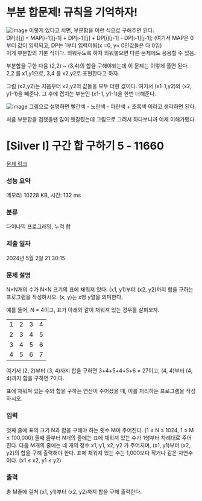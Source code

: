 # 부분 합문제! 규칙을 기억하자!


![image](https://github.com/SongJiUk/Algorithm/assets/67099323/da0b7ac2-ed6c-49c5-b6c1-ab5a2ab2da27)
이렇게 있다고 치면, 부분합을 이런 식으로 구해주면 된다. </br>
DP[i][j] = MAP[i-1][j-1] + DP[i-1][j] + DP[i][j-1] - DP[i-1][j-1]; (여기서 MAP은 0부터 값이 입력되고, DP는 1부터 입력이됨(x =0,  y= 0인값들은 다 0임) </br>
이게 부분합의 기본 식이다. 외워두도록 하자 외워놓으면 다른 문제에도 응용할 수 있음. </br>

부분합을 구한 다음 (2,2) ~ (3,4)의 합을 구해야되는데 이 문제는 이렇게 풀면 된다. </br>
2,2 를 x1,y1으로, 3,4 를 x2,y2로 표현한다고 하자.</br>

그럼 (x2,y2)는 처음부터 x2,y2의 값들을 모두 더한 값이다. 여기서 (x1-1,y2)와 (x2, y1-1)을 빼준다. 그 후에 겹치는 부분인 (x1-1, y1-1)을 한번 더해준다. </br>

![image](https://github.com/SongJiUk/Algorithm/assets/67099323/b277177f-33c8-4d4b-8348-6de6dd438aa8)
그림으로 설명하면 빨간색 - 노란색 - 파란색 + 초록색 이라고 생각하면 된다. </br>

처음 부분합을 접했을땐 많이 헷갈렸는데 그림으로 그려서 하다보니까 이제 이해가됐다. </br>



# [Silver I] 구간 합 구하기 5 - 11660 

[문제 링크](https://www.acmicpc.net/problem/11660) 

### 성능 요약

메모리: 10228 KB, 시간: 132 ms

### 분류

다이나믹 프로그래밍, 누적 합

### 제출 일자

2024년 5월 2일 21:30:15

### 문제 설명

<p>N×N개의 수가 N×N 크기의 표에 채워져 있다. (x1, y1)부터 (x2, y2)까지 합을 구하는 프로그램을 작성하시오. (x, y)는 x행 y열을 의미한다.</p>

<p>예를 들어, N = 4이고, 표가 아래와 같이 채워져 있는 경우를 살펴보자.</p>

<table class="table table-bordered" style="line-height:20.8px; width:158px">
	<tbody>
		<tr>
			<td style="text-align:center">1</td>
			<td style="text-align:center">2</td>
			<td style="text-align:center">3</td>
			<td style="text-align:center">4</td>
		</tr>
		<tr>
			<td style="text-align:center">2</td>
			<td style="text-align:center">3</td>
			<td style="text-align:center">4</td>
			<td style="text-align:center">5</td>
		</tr>
		<tr>
			<td style="text-align:center">3</td>
			<td style="text-align:center">4</td>
			<td style="text-align:center">5</td>
			<td style="text-align:center">6</td>
		</tr>
		<tr>
			<td style="text-align:center">4</td>
			<td style="text-align:center">5</td>
			<td style="text-align:center">6</td>
			<td style="text-align:center">7</td>
		</tr>
	</tbody>
</table>

<p>여기서 (2, 2)부터 (3, 4)까지 합을 구하면 3+4+5+4+5+6 = 27이고, (4, 4)부터 (4, 4)까지 합을 구하면 7이다.</p>

<p>표에 채워져 있는 수와 합을 구하는 연산이 주어졌을 때, 이를 처리하는 프로그램을 작성하시오.</p>

### 입력 

 <p>첫째 줄에 표의 크기 N과 합을 구해야 하는 횟수 M이 주어진다. (1 ≤ N ≤ 1024, 1 ≤ M ≤ 100,000) 둘째 줄부터 N개의 줄에는 표에 채워져 있는 수가 1행부터 차례대로 주어진다. 다음 M개의 줄에는 네 개의 정수 x1, y1, x2, y2 가 주어지며, (x1, y1)부터 (x2, y2)의 합을 구해 출력해야 한다. 표에 채워져 있는 수는 1,000보다 작거나 같은 자연수이다. (x1 ≤ x2, y1 ≤ y2)</p>

### 출력 

 <p>총 M줄에 걸쳐 (x1, y1)부터 (x2, y2)까지 합을 구해 출력한다.</p>

